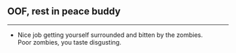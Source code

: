 ## OOF, rest in peace buddy

---

* Nice job getting yourself surrounded and bitten by the zombies.       
Poor zombies, you taste disgusting.